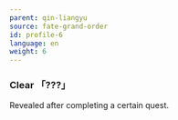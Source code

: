 ```yaml
---
parent: qin-liangyu
source: fate-grand-order
id: profile-6
language: en
weight: 6
---
```


### Clear 「???」

Revealed after completing a certain quest.
